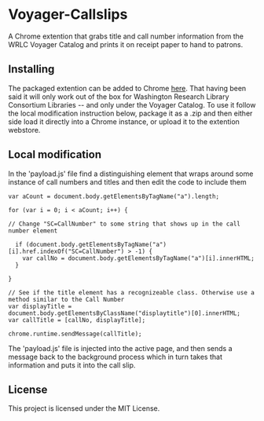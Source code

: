 # Voyager-Callslips

A Chrome extention that grabs title and call number information from the WRLC Voyager Catalog and prints it on receipt paper to hand to patrons.


## Installing

The packaged extention can be added to Chrome [here](https://chrome.google.com/webstore/detail/wrlc-call-slips/dffclpmiijffakenibfpcpgheldnmfko). That having been said it will only work out of the box for Washington Research Library Consortium Libraries -- and only under the Voyager Catalog. To use it follow the local modification instruction below, package it as a .zip and then either side load it directly into a Chrome instance, or upload it to the extention webstore.

## Local modification

In the 'payload.js' file find a distinguishing element that wraps around some instance of call numbers and titles and then edit the code to include them

```
var aCount = document.body.getElementsByTagName("a").length;

for (var i = 0; i < aCount; i++) {

// Change "SC=CallNumber" to some string that shows up in the call number element

  if (document.body.getElementsByTagName("a")[i].href.indexOf("SC=CallNumber") > -1) {
    var callNo = document.body.getElementsByTagName("a")[i].innerHTML;
  }

}

// See if the title element has a recognizeable class. Otherwise use a method similar to the Call Number
var displayTitle = document.body.getElementsByClassName("displaytitle")[0].innerHTML;
var callTitle = [callNo, displayTitle];

chrome.runtime.sendMessage(callTitle);
```
The 'payload.js' file is injected into the active page, and then sends a message back to the background process which in turn takes that information and puts it into the call slip.

## License

This project is licensed under the MIT License.
